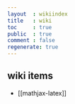 ```yaml
---
layout  : wikiindex
title   : wiki
toc     : true
public  : true
comment : false
regenerate: true
---
```


## wiki items

* [[mathjax-latex]]

